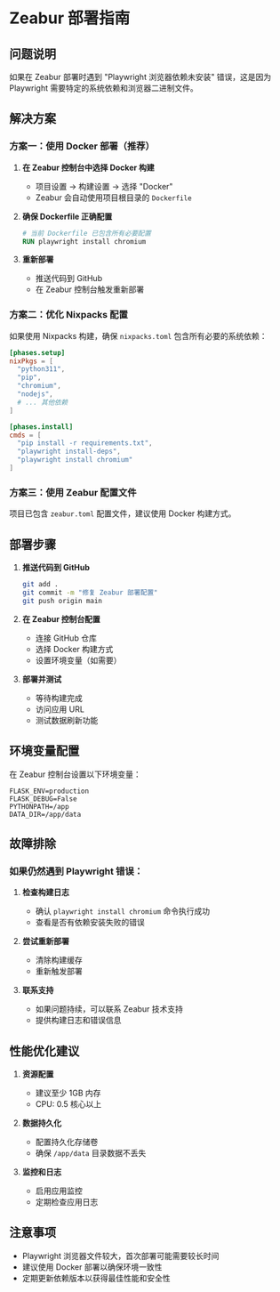 # Zeabur 部署指南

## 问题说明

如果在 Zeabur 部署时遇到 "Playwright 浏览器依赖未安装" 错误，这是因为 Playwright 需要特定的系统依赖和浏览器二进制文件。

## 解决方案

### 方案一：使用 Docker 部署（推荐）

1. **在 Zeabur 控制台中选择 Docker 构建**
   - 项目设置 → 构建设置 → 选择 "Docker"
   - Zeabur 会自动使用项目根目录的 `Dockerfile`

2. **确保 Dockerfile 正确配置**
   ```dockerfile
   # 当前 Dockerfile 已包含所有必要配置
   RUN playwright install chromium
   ```

3. **重新部署**
   - 推送代码到 GitHub
   - 在 Zeabur 控制台触发重新部署

### 方案二：优化 Nixpacks 配置

如果使用 Nixpacks 构建，确保 `nixpacks.toml` 包含所有必要的系统依赖：

```toml
[phases.setup]
nixPkgs = [
  "python311", 
  "pip",
  "chromium",
  "nodejs",
  # ... 其他依赖
]

[phases.install]
cmds = [
  "pip install -r requirements.txt",
  "playwright install-deps",
  "playwright install chromium"
]
```

### 方案三：使用 Zeabur 配置文件

项目已包含 `zeabur.toml` 配置文件，建议使用 Docker 构建方式。

## 部署步骤

1. **推送代码到 GitHub**
   ```bash
   git add .
   git commit -m "修复 Zeabur 部署配置"
   git push origin main
   ```

2. **在 Zeabur 控制台配置**
   - 连接 GitHub 仓库
   - 选择 Docker 构建方式
   - 设置环境变量（如需要）

3. **部署并测试**
   - 等待构建完成
   - 访问应用 URL
   - 测试数据刷新功能

## 环境变量配置

在 Zeabur 控制台设置以下环境变量：

```
FLASK_ENV=production
FLASK_DEBUG=False
PYTHONPATH=/app
DATA_DIR=/app/data
```

## 故障排除

### 如果仍然遇到 Playwright 错误：

1. **检查构建日志**
   - 确认 `playwright install chromium` 命令执行成功
   - 查看是否有依赖安装失败的错误

2. **尝试重新部署**
   - 清除构建缓存
   - 重新触发部署

3. **联系支持**
   - 如果问题持续，可以联系 Zeabur 技术支持
   - 提供构建日志和错误信息

## 性能优化建议

1. **资源配置**
   - 建议至少 1GB 内存
   - CPU: 0.5 核心以上

2. **数据持久化**
   - 配置持久化存储卷
   - 确保 `/app/data` 目录数据不丢失

3. **监控和日志**
   - 启用应用监控
   - 定期检查应用日志

## 注意事项

- Playwright 浏览器文件较大，首次部署可能需要较长时间
- 建议使用 Docker 部署以确保环境一致性
- 定期更新依赖版本以获得最佳性能和安全性